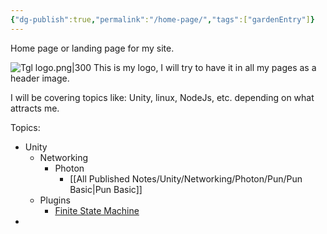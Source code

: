 ```yaml
---
{"dg-publish":true,"permalink":"/home-page/","tags":["gardenEntry"]}
---
```



Home page or landing page for my site.

![Tgl logo.png|300](/img/user/Images/Logo/Tgl%20logo.png)
This is my logo, I will try to have it in all my pages as a header image.

 I will be covering topics like: Unity, linux, NodeJs, etc. depending on what attracts me.

Topics:
- Unity
	- Networking
		- Photon
			- [[All Published Notes/Unity/Networking/Photon/Pun/Pun Basic\|Pun Basic]]
	- Plugins
		- [Finite State Machine](https://github.com/tglGames-Plugins/Finite-State-Machine)
- 